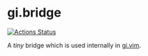 # gi.bridge

[![Actions Status](https://github.com/lambdalisue/gi.bridge/workflows/Go/badge.svg)](https://github.com/lambdalisue/gi.bridge/actions)

A _tiny_ bridge which is used internally in [gi.vim](https://github.com/lambdalisue/gi.vim).
